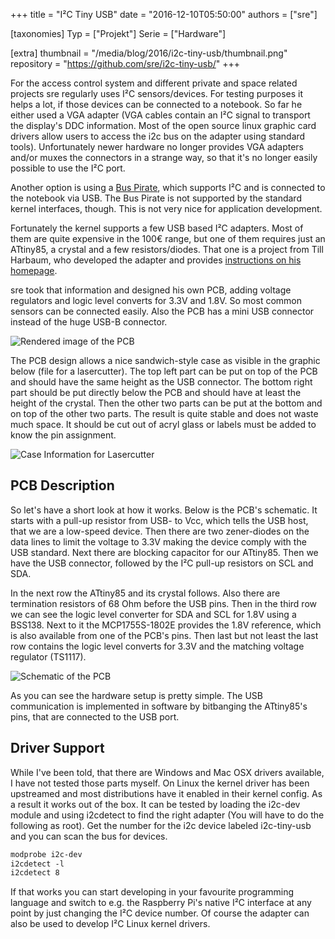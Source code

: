 +++
title = "I²C Tiny USB"
date = "2016-12-10T05:50:00"
authors = ["sre"]

[taxonomies]
Typ = ["Projekt"]
Serie = ["Hardware"]

[extra]
thumbnail = "/media/blog/2016/i2c-tiny-usb/thumbnail.png"
repository = "https://github.com/sre/i2c-tiny-usb/"
+++

For the access control system and different private and space related projects
sre regularly uses I²C sensors/devices. For testing purposes it helps a lot, if
those devices can be connected to a notebook. So far he either used a VGA
adapter (VGA cables contain an I²C signal to transport the display's DDC
information.  Most of the open source linux graphic card drivers allow users to
access the i2c bus on the adapter using standard tools). Unfortunately newer
hardware no longer provides VGA adapters and/or muxes the connectors in a strange
way, so that it's no longer easily possible to use the I²C port.

Another option is using a [Bus Pirate](https://en.wikipedia.org/wiki/Bus_Pirate),
which supports
I²C and is connected to the notebook via USB. The Bus Pirate is not supported
by the standard kernel interfaces, though. This is not very nice for
application development.

Fortunately the kernel supports a few USB based I²C adapters. Most of them are
quite expensive in the 100€ range, but one of them requires just an ATtiny85, a
crystal and a few resistors/diodes. That one is a project from Till Harbaum,
who developed the adapter and provides [instructions on his homepage](http://www.harbaum.org/till/i2c_tiny_usb/index.shtml).

sre took that information and designed his own PCB, adding voltage regulators
and logic level converts for 3.3V and 1.8V. So most common sensors can be connected
easily. Also the PCB has a mini USB connector instead of the huge USB-B connector.

![Rendered image of the PCB](../../../media/blog/2016/i2c-tiny-usb/rendering.png)

The PCB design allows a nice sandwich-style case as visible in the graphic
below (file for a lasercutter). The top left part can be put on top of the PCB
and should have the same height as the USB connector. The bottom right part
should be put directly below the PCB and should have at least the height of the
crystal. Then the other two parts can be put at the bottom and on top of the
other two parts. The result is quite stable and does not waste much space. It
should be cut out of acryl glass or labels must be added to know the pin
assignment.

![Case Information for Lasercutter](../../../media/blog/2016/i2c-tiny-usb/case.svg)

## PCB Description

So let's have a short look at how it works. Below is the PCB's schematic. It
starts with a pull-up resistor from USB- to Vcc, which tells the USB host,
that we are a low-speed device. Then there are two zener-diodes on the data
lines to limit the voltage to 3.3V making the device comply with the USB
standard. Next there are blocking capacitor for our ATtiny85. Then we have
the USB connector, followed by the I²C pull-up resistors on SCL and SDA.

In the next row the ATtiny85 and its crystal follows. Also there are
termination resistors of 68 Ohm before the USB pins. Then in the third row we
can see the logic level converter for SDA and SCL for 1.8V using a BSS138. Next
to it the MCP1755S-1802E provides the 1.8V reference, which is also available
from one of the PCB's pins. Then last but not least the last row contains the
logic level converts for 3.3V and the matching voltage regulator (TS1117).

![Schematic of the PCB](../../../media/blog/2016/i2c-tiny-usb/schematic.svg)

As you can see the hardware setup is pretty simple. The USB communication is
implemented in software by bitbanging the ATtiny85's pins, that are connected
to the USB port.

## Driver Support

While I've been told, that there are Windows and Mac OSX drivers available, I
have not tested those parts myself. On Linux the kernel driver has been
upstreamed and most distributions have it enabled in their kernel config.  As a
result it works out of the box. It can be tested by loading the i2c-dev module
and using i2cdetect to find the right adapter (You will have to do the
following as root). Get the number for the i2c device labeled i2c-tiny-usb
and you can scan the bus for devices.

```txt
modprobe i2c-dev
i2cdetect -l
i2cdetect 8
```

If that works you can start developing in your favourite programming language
and switch to e.g. the Raspberry Pi's native I²C interface at any point by
just changing the I²C device number. Of course the adapter can also be used
to develop I²C Linux kernel drivers.
